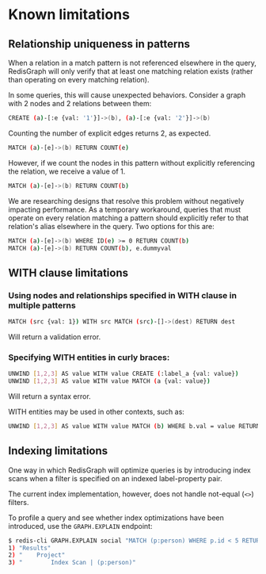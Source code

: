 # Known limitations

## Relationship uniqueness in patterns

When a relation in a match pattern is not referenced elsewhere in the query, RedisGraph will only verify that at least one matching relation exists (rather than operating on every matching relation).

In some queries, this will cause unexpected behaviors. Consider a graph with 2 nodes and 2 relations between them:

```sh
CREATE (a)-[:e {val: '1'}]->(b), (a)-[:e {val: '2'}]->(b)
```

Counting the number of explicit edges returns 2, as expected.

```sh
MATCH (a)-[e]->(b) RETURN COUNT(e)
```

However, if we count the nodes in this pattern without explicitly referencing the relation, we receive a value of 1.

```sh
MATCH (a)-[e]->(b) RETURN COUNT(b)
```

We are researching designs that resolve this problem without negatively impacting performance. As a temporary workaround, queries that must operate on every relation matching a pattern should explicitly refer to that relation's alias elsewhere in the query. Two options for this are:

```sh
MATCH (a)-[e]->(b) WHERE ID(e) >= 0 RETURN COUNT(b)
MATCH (a)-[e]->(b) RETURN COUNT(b), e.dummyval
```

## WITH clause limitations

### Using nodes and relationships specified in WITH clause in multiple patterns

```sh
MATCH (src {val: 1}) WITH src MATCH (src)-[]->(dest) RETURN dest
```

Will return a validation error.

### Specifying WITH entities in curly braces:

```sh
UNWIND [1,2,3] AS value WITH value CREATE (:label_a {val: value})
UNWIND [1,2,3] AS value WITH value MATCH (a {val: value})
```

Will return a syntax error.

WITH entities may be used in other contexts, such as:

```sh
UNWIND [1,2,3] AS value WITH value MATCH (b) WHERE b.val = value RETURN b
```

## Indexing limitations

One way in which RedisGraph will optimize queries is by introducing index scans when a filter is specified on an indexed label-property pair.

The current index implementation, however, does not handle not-equal (`<>`) filters.

To profile a query and see whether index optimizations have been introduced, use the `GRAPH.EXPLAIN` endpoint:

```sh
$ redis-cli GRAPH.EXPLAIN social "MATCH (p:person) WHERE p.id < 5 RETURN p"
1) "Results"
2) "    Project"
3) "        Index Scan | (p:person)"
```

